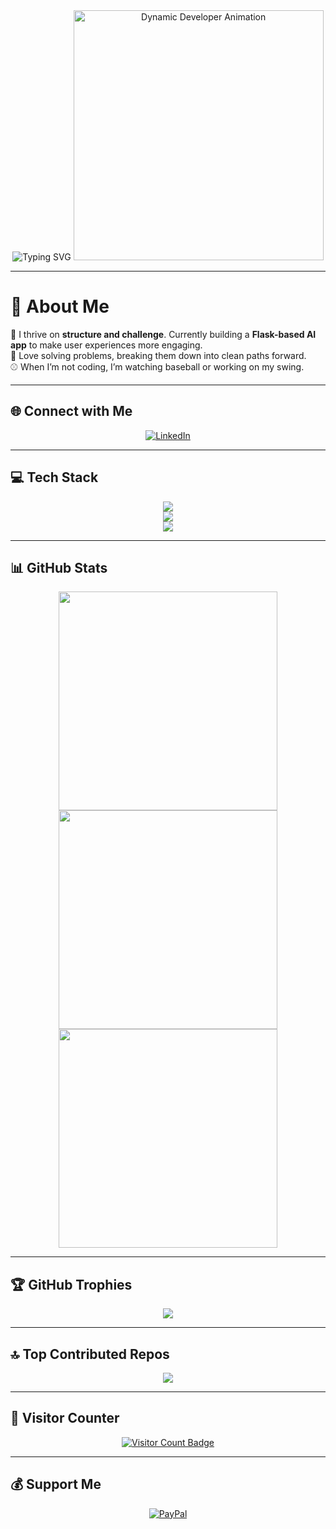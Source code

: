 <div align="center">
  <!-- ✨ Enhanced Typing Animation Header -->
  <img src="https://readme-typing-svg.demolab.com?font=Poppins&weight=600&size=28&pause=1000&color=F76308&center=true&vCenter=true&width=600&lines=Hi%2C+I'm+Jayson+Ranck+%F0%9F%91%8B;Flask+%7C+AI+Developer+%7C+Problem+Solver;Welcome+to+my+GitHub+space!+%F0%9F%9A%80" alt="Typing SVG" />

  <!-- 🌠 Hero Animation -->
  <img src="https://media.giphy.com/media/LmN0CkbY2tXqE/giphy.gif" width="400" alt="Dynamic Developer Animation"/>
</div>

---

# 💫 About Me
🚀 I thrive on **structure and challenge**. Currently building a **Flask-based AI app** to make user experiences more engaging.  
🧠 Love solving problems, breaking them down into clean paths forward.  
⚾ When I’m not coding, I’m watching baseball or working on my swing.

---

## 🌐 Connect with Me
<p align="center">
  <a href="https://www.linkedin.com/in/jayson-ranck-88a1a5253/" target="_blank">
    <img src="https://img.shields.io/badge/LinkedIn-0A66C2?style=for-the-badge&logo=linkedin&logoColor=white&labelColor=0A66C2" alt="LinkedIn"/>
  </a>
</p>

---

## 💻 Tech Stack
<p align="center">
  <img src="https://skillicons.dev/icons?i=python,flask,django,fastapi,jinja,react,nodejs&theme=dark" />
  <br/>
  <img src="https://skillicons.dev/icons?i=mysql,sqlite,supabase,firebase,docker,git,github&theme=dark" />
  <br/>
  <img src="https://skillicons.dev/icons?i=figma,canva,postman,vscode&theme=dark" />
</p>

---

## 📊 GitHub Stats
<p align="center">
  <img src="https://github-readme-stats.vercel.app/api?username=Jays95&theme=tokyonight&show_icons=true&hide_border=false&border_radius=10" width="350"/>
  <img src="https://streak-stats.demolab.com/?user=Jays95&theme=tokyonight&hide_border=false&border_radius=10" width="350"/>
  <img src="https://github-readme-stats.vercel.app/api/top-langs/?username=Jays95&layout=compact&theme=tokyonight&hide_border=false&border_radius=10" width="350"/>
</p>

---

## 🏆 GitHub Trophies
<p align="center">
  <img src="https://github-profile-trophy.vercel.app/?username=Jays95&theme=radical&no-frame=false&no-bg=false&margin-w=10&column=7"/>
</p>

---

## 🔝 Top Contributed Repos
<p align="center">
  <img src="https://github-contributor-stats.vercel.app/api?username=Jays95&limit=5&theme=onedark&combine_all_yearly_contributions=true"/>
</p>

---

## 🔢 Visitor Counter
<p align="center">
  <a href="https://visitcount.itsvg.in" target="_blank">
    <img src="https://visitcount.itsvg.in/api?id=Jays95&label=👀 Visitors&color=1&icon=2&pretty=true" alt="Visitor Count Badge" />
  </a>
</p>

---

## 💰 Support Me
<p align="center">
  <a href="https://paypal.me/jayson.ranckjay@gmail.com" target="_blank">
    <img src="https://img.shields.io/badge/Donate-PayPal-00457C?style=for-the-badge&logo=paypal&logoColor=white&labelColor=00457C" alt="PayPal"/>
  </a>
</p>

<!-- Made with ❤️ by Jayson | GPRM: https://gprm.itsvg.in -->
